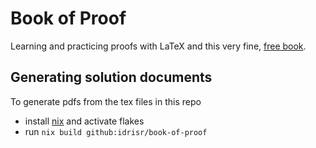 # Book of Proof

Learning and practicing proofs with LaTeX and this very fine, [free book](https://www.people.vcu.edu/~rhammack/BookOfProof/).

## Generating solution documents
To generate pdfs from the tex files in this repo

- install [nix](https://nixos.org/download/) and activate flakes
- run `nix build github:idrisr/book-of-proof`
